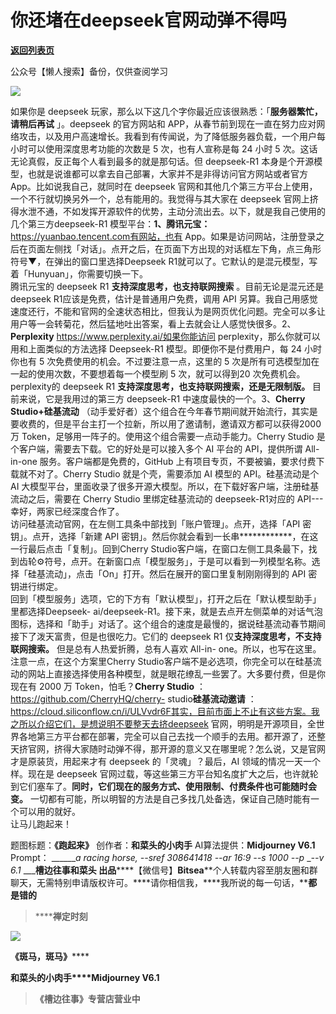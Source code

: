 # 你还堵在deepseek官网动弹不得吗

[**返回列表页**](/gzh/槽边往事)

公众号【懒人搜索】备份，仅供查阅学习

![](https://mmbiz.qpic.cn/mmbiz_jpg/Ia6gU9JNtkpL3TsWtV0ianwqOsZJnCHEE4VgMWia5hDTCtic7rjXiaZJVD4CBzLNMbCepfez36H5rVXwvtjPBIBEng/640?wx_fmt=jpeg&from;=appmsg)

如果你是 deepseek 玩家，那么以下这几个字你最近应该很熟悉：「**服务器繁忙，请稍后再试** 」。deepseek 的官方网站和
APP，从春节前到现在一直在努力应对网络攻击，以及用户高速增长。我看到有传闻说，为了降低服务器负载，一个用户每小时可以使用深度思考功能的次数是 5
次，也有人宣称是每 24 小时 5 次。这话无论真假，反正每个人看到最多的就是那句话。但 deepseek-R1
本身是个开源模型，也就是说谁都可以拿去自己部署，大家并不是非得访问官方网站或者官方 App。比如说我自己，就同时在 deepseek
官网和其他几个第三方平台上使用，一个不行就切换另外一个，总有能用的。我觉得与其大家在 deepseek
官网上挤得水泄不通，不如发挥开源软件的优势，主动分流出去。以下，就是我自己使用的几个第三方deepseek-R1 模型平台：**1、腾讯元宝：**
https://yuanbao.tencent.com有网站，也有
App。如果是访问网站，注册登录之后在页面左侧找「对话」。点开之后，在页面下方出现的对话框左下角，点三角形符号▼，在弹出的窗口里选择Deepseek
R1就可以了。它默认的是混元模型，写着「Hunyuan」，你需要切换一下。  
腾讯元宝的 deepseek R1 **支持深度思考，也支持联网搜索** 。目前无论是混元还是 deepseek R1应该是免费，估计是普通用户免费，调用
API
另算。我自己用感觉速度还行，不能和官网的全速状态相比，但我认为是网页优化问题。完全可以多让用户等一会转菊花，然后猛地吐出答案，看上去就会让人感觉快很多。2、**Perplexity**
https://www.perplexity.ai/如果你能访问 perplexity，那么你就可以用和上面类似的方法选择 Deepseek-R1
模型。即便你不是付费用户，每 24 小时你也有 5 次免费使用的机会。不过要注意一点，这里的 5 次是所有可选模型加在一起的使用次数，不要想着每一个模型刷
5 次，就可以得到20 次免费机会。perplexity的 deepseek R1 **支持深度思考，也支持联网搜索，还是无限制版。**
目前来说，它是我用过的第三方 deepseek-R1 中速度最快的一个。3、**Cherry Studio+硅基流动**
（动手爱好者）这个组合在今年春节期间就开始流行，其实是要收费的，但是平台主打一个拉新，所以用了邀请制，邀请双方都可以获得2000 万
Token，足够用一阵子的。使用这个组合需要一点动手能力。Cherry Studio 是个客户端，需要去下载。它的好处是可以接入多个 AI 平台的
API，提供所谓 All-in-one 服务。客户端都是免费的，GitHub 上有项目专页，不要被骗，要求付费下载就不对了。Cherry Studio
就是个壳，需要添加 AI 模型的 API。硅基流动是个 AI 大模型平台，里面收录了很多开源大模型。所以，在下载好客户端，注册硅基流动之后，需要在
Cherry Studio 里绑定硅基流动的 deepseek-R1对应的 API---幸好，两家已经深度合作了。  
访问硅基流动官网，在左侧工具条中部找到「账户管理」。点开，选择「API 密钥」。点开，选择「新建 API
密钥」。然后你就会看到一长串************，在这一行最后点击「复制」。回到Cherry
Studio客户端，在窗口左侧工具条最下，找到齿轮⚙️符号，点开。在新窗口点「模型服务」，于是可以看到一列模型名称。选择「硅基流动」，点击「On」打开。然后在展开的窗口里复制刚刚得到的
API 密钥进行绑定。  
回到「模型服务」选项，它的下方有「默认模型」，打开之后在「默认模型助手」里都选择Deepseek-
ai/deepseek-R1。接下来，就是去点开左侧菜单的对话气泡图标，选择和「助手」对话了。这个组合的速度是最慢的，据说硅基流动春节期间接下了泼天富贵，但是也很吃力。它们的
deepseek R1 仅**支持深度思考，不支持联网搜索。** 但是总有人热爱折腾，总有人喜欢 All-in-
one。所以，也写在这里。注意一点，在这个方案里Cherry
Studio客户端不是必选项，你完全可以在硅基流动的网站上直接选择使用各种模型，就是眼花缭乱一些罢了。大多要付费，但是你现在有 2000 万
Token，怕毛？**Cherry Studio** ：https://github.com/CherryHQ/cherry-
studio**硅基流动邀请**
：https://cloud.siliconflow.cn/i/ULVvdr6F其实，目前市面上不止有这些方案。我之所以介绍它们，是想说明不要整天去挤deepseek
官网，明明是开源项目，全世界各地第三方平台都在部署，完全可以自己去找一个顺手的去用。都开源了，还整天挤官网，挤得大家随时动弹不得，那开源的意义又在哪里呢？怎么说，又是官网才是原装货，用起来才有
deepseek 的「灵魂」？最后，AI 领域的情况一天一个样。现在是 deepseek
官网过载，等这些第三方平台知名度扩大之后，也许就轮到它们塞车了。**同时，它们现在的服务方式、使用限制、付费条件也可能随时会变。**
一切都有可能，所以明智的方法是自己多找几处备选，保证自己随时能有一个可以用的就好。  
让马儿跑起来！  
  
题图标题：**《跑起来》** 创作者：**和菜头的小肉手** AI算法提供：**Midjourney V6.1** Prompt： _______a
racing horse, --sref 308641418 --ar 16:9 --s 1000 --p_ __\--v 6.1_
___**槽边往事****和菜头
出品**********【微信号】****Bitsea******个人转载内容至朋友圈和群聊天，无需特别申请版权许可。****请你相信我，****我所说的每一句话，****都是错的**

> ******禅定时刻**

![](https://mmbiz.qpic.cn/mmbiz_jpg/Ia6gU9JNtkpL3TsWtV0ianwqOsZJnCHEEicVQ2gSqI63ia5RvZfwLoNA5f0SCMbTZzZXtebCqiaowicqWgV5ZHW6DAQ/640?wx_fmt=jpeg&from;=appmsg)

******《斑马，斑马**》********

**和菜头的小肉手****Midjourney V6.1**

> **《槽边往事》专营店营业中**

  

  

